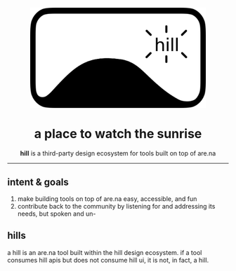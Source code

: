 <p align="center"><img src="hill.svg" width="400" /></p>

<h1 align="center">a place to watch the sunrise</h1>
<p align="center"><strong>hill</strong> is a third-party design ecosystem for tools built on top of are.na</p>

---

## intent & goals
1. make building tools on top of are.na easy, accessible, and fun
2. contribute back to the community by listening for and addressing its needs, but spoken and un-

## hills
a hill is an are.na tool built within the hill design ecosystem. if a tool consumes hill apis but does not consume hill ui, it is not, in fact, a hill.
